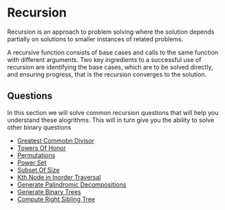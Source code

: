 # Recursion

Recursion is an approach to problem solving where the solution depends partially on solutions to smaller instances of related problems.

A recursive function consists of base cases and calls to the same function with different arguments. 
Two key ingredients to a successful use of recursion are identifying the base cases, which are to be solved directly, 
and ensuring progress, that is the recursion converges to the solution.


## Questions

In this section we will solve common recursion questions that will help you understand these alogrithms. This will in turn give you the ability to solve other binary questions

* [Greatest Commobn Divisor](0_greatest_common_divisor/lca.py)
* [Towers Of Honor](1_towers_of_hanoi/towers_of_hanoi.py)
* [Permutations](3_permutations/permutations.py)
* [Power Set](4_power_set/power_set.py)
* [Subset Of Size](5_subset_of_size_k/combinations.py)
* [Kth Node in Inorder Traversal](6_generate_balanced_parentheses/generate_balanced_parentheses.py)
* [Generate Palindromic Decompositions](7_generate_palindromic_decompositions/palindromic_decompositions.py)
* [Generate Binary Trees](8_generate_binary_trees/generate_binary_trees.py)
* [Compute Right Sibling Tree](9_solve_sodoku/solve_sudoku.py)
    